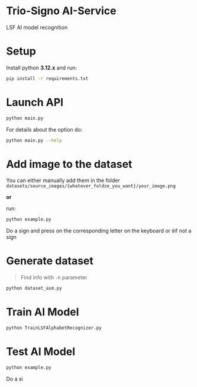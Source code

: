 # Trio-Signo AI-Service

LSF AI model recognition

# Setup

Install python **3.12.x** and run:
```sh
pip install -r requirements.txt
```

# Launch API
```sh
python main.py
```
For details about the option do:
```sh
python main.py --help
```

# Add image to the dataset

You can either manually add them in the folder `datasets/source_images/{whatever_foldze_you_want}/your_image.png`

**or**

run:
```sh
python example.py
```
Do a sign and press on the corresponding letter on the keyboard or `0`if not a sign

# Generate dataset
> Find info with `-h` parameter
```sh
python dataset_asm.py
```

# Train AI Model

```sh
python TrainLSFAlphabetRecognizer.py
```

# Test AI Model

```sh
python example.py
```
Do a si
